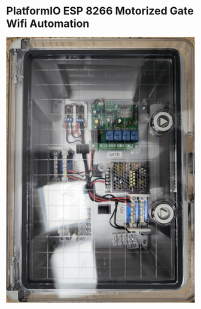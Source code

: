 # PlatformIO ESP 8266 Motorized Gate Wifi Automation

![Automation box image](https://github.com/tinel-c/PlatformIO_ESP8266_Second_gate_automation/blob/main/img/automation_box.jpg?raw=true)
